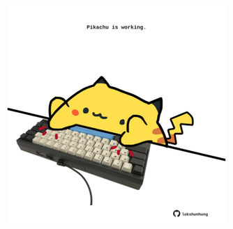 <!-- built at 22/05/2024, 14:00:43 UTC -->
<p align="center">
  <img width="500" height="500" src="./ReadmeImage.svg">
</p>
